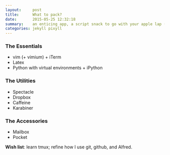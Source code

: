 ```yaml
---
layout:     post
title:      What to pack?
date:       2015-05-25 12:32:18
summary:    an enticing app, a script snack to go with your apple lap (top)...
categories: jekyll pixyll
---
```


### The Essentials
* vim (+ vimium) + iTerm
* Latex
* Python with virtual environments + iPython

### The Utilities
* Spectacle
* Dropbox
* Caffeine 
* Karabiner

### The Accessories
* Mailbox
* Pocket

**Wish list**: learn tmux; refine how I use git, github, and Alfred.
